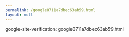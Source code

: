 ```yaml
---
permalink: /google8711a7dbec63ab59.html
layout: null
---
```

google-site-verification: google8711a7dbec63ab59.html
